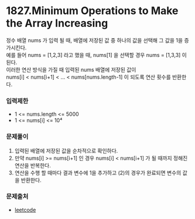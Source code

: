# 1827.Minimum Operations to Make the Array Increasing
정수 배열 nums 가 입력 될 때, 배열에 저장된 값 중 하나의 값을 선택해 그 값을 1을 증가시킨다.  
예를 들어 nums = [1,2,3] 라고 했을 때, nums[1] 을 선택할 경우 nums = [1,3,3] 이 된다.  
이러한 연산 방식을 가질 때 입력된 nums 배열에 저장된 값이  
nums[i] < nums[i+1] < ... < nums[nums.length-1] 이 되도록 연산 횟수를 반환한다.
### 입력제한
- 1 <= nums.length <= 5000
- 1 <= nums[i] <= 10⁴
### 문제풀이
1. 입력된 배열에 저장된 값을 순차적으로 확인하다.
2. 만약 nums[i] >= nums[i+1] 인 경우 nums[i] < nums[i+1] 가 될 때까지 정해진 연산을 반복한다.
3. 연산을 수행 할 때마다 결과 변수에 1을 추가하고 (2)의 경우가 완료되면 변수의 값을 반환한다.
### 문제출처
- [leetcode](https://leetcode.com/problems/minimum-operations-to-make-the-array-increasing/)
